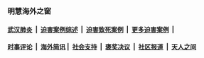 
### 明慧海外之窗

####  [武汉肺炎](indexes/365.md?t=01110700) &nbsp;|&nbsp;  [迫害案例综述](indexes/328.md?t=01110700) &nbsp;|&nbsp; [迫害致死案例](indexes/277.md?t=01110700)  &nbsp;|&nbsp; [更多迫害案例](indexes/81.md?t=01110700)  &nbsp;|&nbsp; 
####  [时事评论](indexes/251.md?t=01110700) &nbsp;|&nbsp; [海外简讯](indexes/245.md?t=01110700)&nbsp;|&nbsp;  [社会支持](indexes/140.md?t=01110700) &nbsp;|&nbsp; [褒奖决议](indexes/282.md?t=01110700) &nbsp;|&nbsp; [社区报道](indexes/91.md?t=01110700)  &nbsp;|&nbsp; [天人之间](indexes/78.md?t=01110700) 

